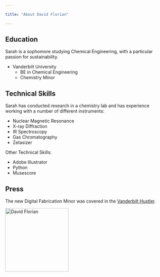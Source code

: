 ```yaml
---

title: "About David Florian"

---
```


## Education

Sarah is a sophomore studying Chemical Engineering, with a particular passion for sustainability. 

* Vanderbilt University
    * BE in Chemical Engineering
    * Chemistry Minor

## Technical Skills

Sarah has conducted research in a chemistry lab and has experience working with a number of different instruments:

* Nuclear Magnetic Resonance 
* X-ray Diffraction
* IR Spectroscopy
* Gas Chromatography
* Zetasizer

Other Technical Skills:

* Adobe Illustrator
* Python
* Musescore

## Press 

The new Digital Fabrication Minor was covered in the [Vanderbilt Hustler](https://vanderbilthustler.com/2022/11/09/digital-fabrication-minor-introduced-for-2022-23-academic-year/).

<img src="/assets/img/David_Headshot_web2.jpg" alt="David Florian" style="width:200px;"/>
